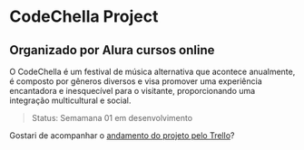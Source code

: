 # CodeChella Project

## Organizado por Alura cursos online

O CodeChella é um festival de música alternativa que acontece anualmente, é composto por gêneros diversos e visa promover uma experiência encantadora e inesquecível para o visitante, proporcionando uma integração multicultural e social.

> Status: Semamana 01 em desenvolvimento

Gostari de acompanhar o <a href="https://trello.com/b/31z333fG/codechella-semana-01"> andamento do projeto pelo Trello</a>?